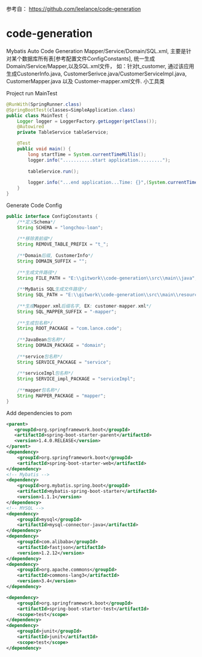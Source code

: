
参考自：    https://github.com/leelance/code-generation
# code-generation
Mybatis Auto Code Generation Mapper/Service/Domain/SQL.xml, 主要是针对某个数据库所有表[参考配置文件ConfigConstants], 统一生成Domain/Service/Mapper,以及SQL.xml文件，
如：针对t_customer, 通过该应用生成CustonerInfo.java, CustomerSerivce.java/CustomerServiceImpl.java, CustomerMapper.java 以及 Customer-mapper.xml文件. 小工具类

Project run MainTest
```java
@RunWith(SpringRunner.class)
@SpringBootTest(classes=SimpleApplication.class)
public class MainTest {
	Logger logger = LoggerFactory.getLogger(getClass());
	@Autowired
	private TableService tableService;

	@Test
	public void main() {
		long startTime = System.currentTimeMillis();
		logger.info("...........start application.........");
		
		tableService.run();
		
		logger.info("...end application...Time: {}",(System.currentTimeMillis()-startTime));
	}
}
```

Generate Code Config
```java
public interface ConfigConstants {
	/**定义Schema*/
	String SCHEMA = "longchou-loan";
	
	/**移除表前缀*/
	String REMOVE_TABLE_PREFIX = "t_";
	
	/**Domain后缀, CustomerInfo*/
	String DOMAIN_SUFFIX = "";
	
	/**生成文件路径*/
	String FILE_PATH = "E:\\gitwork\\code-generation\\src\\main\\java";
	
	/**MyBatis SQL生成文件路径*/
	String SQL_PATH = "E:\\gitwork\\code-generation\\src\\main\\resources\\mappers";
	
	/**生成Mapper.xml后缀名字, EX: customer-mapper.xml*/
	String SQL_MAPPER_SUFFIX = "-mapper";
	
	/**生成包名称*/
	String ROOT_PACKAGE = "com.lance.code";
	
	/**JavaBean包名称*/
	String DOMAIN_PACKAGE = "domain";
	
	/**service包名称*/
	String SERVICE_PACKAGE = "service";
	
	/**serviceImpl包名称*/
	String SERVICE_impl_PACKAGE = "serviceImpl";
	
	/**mapper包名称*/
	String MAPPER_PACKAGE = "mapper";
}
```

Add dependencies to pom
```xml
<parent>
   <groupId>org.springframework.boot</groupId>
   <artifactId>spring-boot-starter-parent</artifactId>
   <version>1.4.0.RELEASE</version>
</parent>
<dependency>
	<groupId>org.springframework.boot</groupId>
	<artifactId>spring-boot-starter-web</artifactId>
</dependency>
<!-- Mybatis -->
<dependency>
	<groupId>org.mybatis.spring.boot</groupId>
	<artifactId>mybatis-spring-boot-starter</artifactId>
	<version>1.1.1</version>
</dependency>
<!-- MYSQL -->
<dependency>
	<groupId>mysql</groupId>
	<artifactId>mysql-connector-java</artifactId>
</dependency>
<dependency>
	<groupId>com.alibaba</groupId>
	<artifactId>fastjson</artifactId>
	<version>1.2.12</version>
</dependency>
<dependency>
	<groupId>org.apache.commons</groupId>
	<artifactId>commons-lang3</artifactId>
	<version>3.4</version>
</dependency>

<dependency>
	<groupId>org.springframework.boot</groupId>
	<artifactId>spring-boot-starter-test</artifactId>
	<scope>test</scope>
</dependency>
<dependency>
	<groupId>junit</groupId>
	<artifactId>junit</artifactId>
	<scope>test</scope>
</dependency>
```
